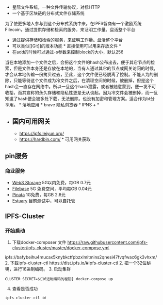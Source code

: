 - 星际文件系统，一种文件传输协议，对标HTTP
- 一个基于区块链的分布式文件存储系统

为了使更多地人参与到这个分布式系统中来，在IPFS智商有一个激励系统Filecoin，通过提供存储和检索的服务，来证明工作量。盘活整个平台
* 通过提供存储和检索的服务，来证明工作量。盘活整个平台
* 可以类似[[Git]]的版本功能 * 直接使用可以用来存放文件 *
* 在add的时候可以通过-s参数来控制block的大小，默认256

当在本地添加一个文件之后，会把这个文件的hash公布出去，便于其它节点的检索，但是文件本身还是存放在本地的，当有人通过其它的节点或网关访问的时候，才会从本地传输一份拷贝过去，至此，这个文件便已经脱离了控制。不能人为的删除，只能等待这个文件成为冷文件之后，在清理空间的时候，被删掉，但是这个hash会一直存在网络中。所以一旦这个hash泄露，或者被随意蒙到，便一发不可收拾，而其宣称的永久存储和隐私性更是无从谈起。因为冷文件会被删掉，而一旦知道了hash便会被多处下载，无法删除。也没有加密和管理方案。适合作为bt分享用。
    * 落地应用 
    * brave 隐私浏览器 
    * IPNS + 
    * 
* ## 国内可用网关
    * https://ipfs.leiyun.org/ 
    * https://hardbin.com/ * 可用网关获取


## pin服务

### 商业服务

- [Web3 Storage](https://web3.storage/) 5G以内免费，每GB 0.7元
- [Filebase](https://filebase.com/)  5G 免费空间，平均每GB 0.04元
- [Pinata](https://www.pinata.cloud/) 1G免费，每GB 2.8元
- [Estuary](https://estuary.tech/)  目前测试中，可以自托管

## IPFS-Cluster

### 开始启动
1.  下载docker-composer 文件
https://raw.githubusercontent.com/ipfs-cluster/ipfs-cluster/master/docker-compose.yml

ipfs://bafybeihu4mucax5knybkctfpbzxlmitmins2qnesi47fvqfwac6gk3vhxm/
2. 下载ipfs-cluster-ctl https://dist.ipfs.io/#ipfs-cluster-ctl
2. 把一个32位秘钥，进行16进制编码。
3. 启动集群
```
CLUSTER_SECRET=${16进制编码的秘钥} docker-compose up
```
4. 查看是否成功
```
ipfs-cluster-ctl id
```